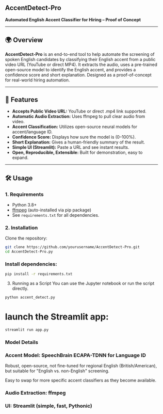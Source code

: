  ## AccentDetect-Pro

**Automated English Accent Classifier for Hiring – Proof of Concept**

---

## 🌍 Overview

**AccentDetect-Pro** is an end-to-end tool to help automate the screening of spoken English candidates by classifying their English accent from a public video URL (YouTube or direct MP4). It extracts the audio, uses a pre-trained open-source model to identify the English accent, and provides a confidence score and short explanation. Designed as a proof-of-concept for real-world hiring automation.

---

## 🚀 Features

- **Accepts Public Video URL:** YouTube or direct .mp4 link supported.
- **Automatic Audio Extraction:** Uses ffmpeg to pull clear audio from video.
- **Accent Classification:** Utilizes open-source neural models for accent/language ID.
- **Confidence Score:** Displays how sure the model is (0–100%).
- **Short Explanation:** Gives a human-friendly summary of the result.
- **Simple UI (Streamlit):** Paste a URL and see instant results.
- **Open, Reproducible, Extensible:** Built for demonstration, easy to expand.

---

## 🛠️ Usage

### 1. **Requirements**

- Python 3.8+
- [ffmpeg](https://ffmpeg.org/) (auto-installed via pip package)
- See `requirements.txt` for all dependencies.

### 2. **Installation**

Clone the repository:
```bash
git clone https://github.com/yourusername/AccentDetect-Pro.git
cd AccentDetect-Pro.py
```
### Install dependencies:
```bash
pip install -r requirements.txt
```
3. Running as a Script
You can use the Jupyter notebook or run the script directly.

```bash
python accent_detect.py
```
# launch the Streamlit app:
```bash 
streamlit run app.py
```
### Model Details
### Accent Model: SpeechBrain ECAPA-TDNN for Language ID

Robust, open-source, not fine-tuned for regional English (British/American), but suitable for "English vs. non-English" screening.

Easy to swap for more specific accent classifiers as they become available.

### Audio Extraction: ffmpeg

### UI: Streamlit (simple, fast, Pythonic)
